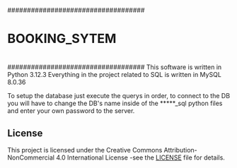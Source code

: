 ###################################
#				                  #
#	    BOOKING_SYTEM		      #
#				                  #
###################################
This software is written in Python 3.12.3 
Everything in the project related to SQL is written in MySQL 8.0.36

To setup the database just execute the querys in order, to connect to the DB you will have to change the DB's name inside of the *****_sql python files and enter your own password to the server. 





## License

This project is licensed under the Creative Commons Attribution-NonCommercial 4.0 International License -see the [LICENSE](LICENSE) file for details.


